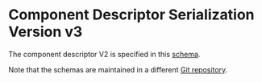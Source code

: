 # Component Descriptor Serialization Version v3
The component descriptor V2 is specified in this
[schema](https://github.com/open-component-model/ocm/blob/main/resources/component-descriptor-ocm-v3-schema.yaml).

Note that the schemas are maintained in a different [Git repository](https://github.com/open-component-model/ocm/blob/main/resources).